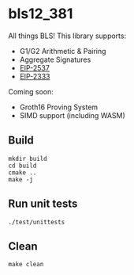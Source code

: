 # bls12_381
All things BLS! This library supports:

- G1/G2 Arithmetic & Pairing
- Aggregate Signatures
- [EIP-2537](https://eips.ethereum.org/EIPS/eip-2537)
- [EIP-2333](https://eips.ethereum.org/EIPS/eip-2333)

Coming soon:
- Groth16 Proving System
- SIMD support (including WASM)

## Build
```
mkdir build
cd build
cmake ..
make -j
```

## Run unit tests
```
./test/unittests
```

## Clean
```
make clean
```
